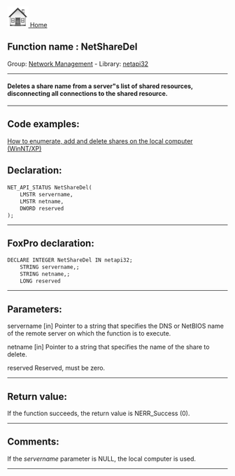 [<img src="../../images/home.png"> Home ](https://github.com/VFPX/Win32API)  

## Function name : NetShareDel
Group: [Network Management](../../functions_group.md#Network_Management)  -  Library: [netapi32](../../Libraries.md#netapi32)  
***  


#### Deletes a share name from a server"s list of shared resources, disconnecting all connections to the shared resource.
***  


## Code examples:
[How to enumerate, add and delete shares on the local computer (WinNT/XP)](../../samples/sample_351.md)  

## Declaration:
```foxpro  
NET_API_STATUS NetShareDel(
	LMSTR servername,
	LMSTR netname,
	DWORD reserved
);  
```  
***  


## FoxPro declaration:
```foxpro  
DECLARE INTEGER NetShareDel IN netapi32;
	STRING servername,;
	STRING netname,;
	LONG reserved  
```  
***  


## Parameters:
servername 
[in] Pointer to a string that specifies the DNS or NetBIOS name of the remote server on which the function is to execute.

netname 
[in] Pointer to a string that specifies the name of the share to delete.

reserved 
Reserved, must be zero.   
***  


## Return value:
If the function succeeds, the return value is NERR_Success (0).  
***  


## Comments:
If the <Em>servername</Em> parameter is NULL, the local computer is used.  
  
***  

